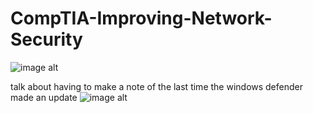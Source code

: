 # CompTIA-Improving-Network-Security

![image alt](https://github.com/user-attachments/assets/574b887a-0079-416d-bcf1-6450cd2b445c)

talk about having to make a note of the last time the windows defender made an update
![image alt]()
